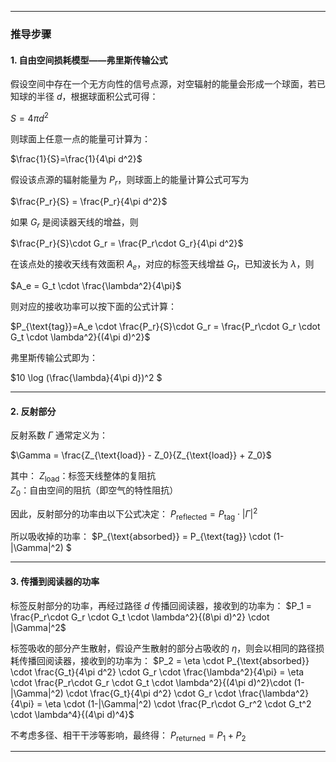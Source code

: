 

---


### 推导步骤

#### 1. 自由空间损耗模型——弗里斯传输公式
假设空间中存在一个无方向性的信号点源，对空辐射的能量会形成一个球面，若已知球的半径 $d$，根据球面积公式可得：

$S = 4\pi d^2$

则球面上任意一点的能量可计算为：

$\frac{1}{S}=\frac{1}{4\pi d^2}$

假设该点源的辐射能量为 $P_{r}$，则球面上的能量计算公式可写为

$\frac{P_r}{S} = \frac{P_r}{4\pi d^2}$

如果 $G_r$ 是阅读器天线的增益，则

$\frac{P_r}{S}\cdot G_r = \frac{P_r\cdot G_r}{4\pi d^2}$

在该点处的接收天线有效面积 $A_{e}$，对应的标签天线增益 $G_{t}$，已知波长为 $\lambda$，则

$A_e = G_t \cdot \frac{\lambda^2}{4\pi}$

则对应的接收功率可以按下面的公式计算：

$P_{\text{tag}}=A_e \cdot \frac{P_r}{S}\cdot G_r = \frac{P_r\cdot G_r \cdot G_t \cdot \lambda^2}{(4\pi d)^2}$

弗里斯传输公式即为：

$10 \log (\frac{\lambda}{4\pi d})^2 $

---


#### 2. 反射部分


反射系数 $\Gamma$ 通常定义为：

$\Gamma = \frac{Z_{\text{load}} - Z_0}{Z_{\text{load}} + Z_0}$


其中：
$Z_{\text{load}}$：标签天线整体的复阻抗
$Z_0$：自由空间的阻抗（即空气的特性阻抗）

因此，反射部分的功率由以下公式决定： 
$P_{\text{reflected}} = P_{\text{tag}} \cdot |\Gamma|^2$

所以吸收掉的功率：
$P_{\text{absorbed}} = P_{\text{tag}} \cdot (1-|\Gamma|^2) $

---


#### 3. 传播到阅读器的功率
标签反射部分的功率，再经过路径 $d$ 传播回阅读器，接收到的功率为：
$P_1 = \frac{P_r\cdot G_r \cdot G_t \cdot \lambda^2}{(8\pi d)^2} \cdot |\Gamma|^2$


标签吸收的部分产生散射，假设产生散射的部分占吸收的 $\eta$，则会以相同的路径损耗传播回阅读器，接收到的功率为： 
$P_2 = \eta \cdot P_{\text{absorbed}} \cdot \frac{G_t}{4\pi d^2} \cdot G_r \cdot \frac{\lambda^2}{4\pi} = \eta \cdot \frac{P_r\cdot G_r \cdot G_t \cdot \lambda^2}{(4\pi d)^2}\cdot (1-|\Gamma|^2) \cdot \frac{G_t}{4\pi d^2} \cdot G_r \cdot \frac{\lambda^2}{4\pi} = \eta \cdot (1-|\Gamma|^2) \cdot \frac{P_r\cdot G_r^2 \cdot G_t^2 \cdot \lambda^4}{(4\pi d)^4}$

不考虑多径、相干干涉等影响，最终得：
$P_{\text{returned}} = P_1+P_2$



---



